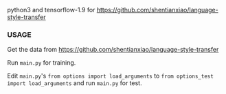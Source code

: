 python3 and tensorflow-1.9 for https://github.com/shentianxiao/language-style-transfer

### USAGE 

Get the data from https://github.com/shentianxiao/language-style-transfer

Run `main.py` for training.

Edit `main.py`'s `from options import load_arguments` to `from options_test import load_arguments` and run `main.py` for test.
